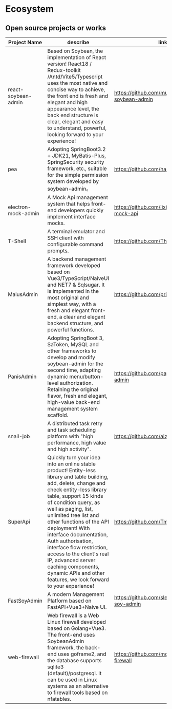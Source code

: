 # Ecosystem

## Open source projects or works

| Project Name        | describe                                                                                                                                                                                                                                                                                                                                                                                                                                                                                                   | link                                             |
| ------------------- | ---------------------------------------------------------------------------------------------------------------------------------------------------------------------------------------------------------------------------------------------------------------------------------------------------------------------------------------------------------------------------------------------------------------------------------------------------------------------------------------------------------- | ------------------------------------------------ |
| react-soybean-admin | Based on Soybean, the implementation of React version! React18 / Redux-toolkit /Antd/Vite5/Typescript uses the most native and concise way to achieve, the front end is fresh and elegant and high appearance level, the back end structure is clear, elegant and easy to understand, powerful, looking forward to your experience!                                                                                                                                                                        | https://github.com/mufeng889/react-soybean-admin |
| pea                 | Adopting SpringBoot3.2 + JDK21, MyBatis-Plus, SpringSecurity security framework, etc., suitable for the simple permission system developed by soybean-admin。                                                                                                                                                                                                                                                                                                                                              | https://github.com/haitang1894/pea               |
| electron-mock-admin | A Mock Api management system that helps front-end developers quickly implement interface mocks.                                                                                                                                                                                                                                                                                                                                                                                                            | https://github.com/lixin59/electron-mock-api     |
| T-Shell             | A terminal emulator and SSH client with configurable command prompts.                                                                                                                                                                                                                                                                                                                                                                                                                                      | https://github.com/TheBlindM/T-Shell             |
| MalusAdmin          | A backend management framework developed based on Vue3/TypeScript/NaiveUI and NET7 & Sqlsugar. It is implemented in the most original and simplest way, with a fresh and elegant front-end, a clear and elegant backend structure, and powerful functions.                                                                                                                                                                                                                                                 | https://github.com/pridejoy/MalusAdmin           |
| PanisAdmin          | Adopting SpringBoot 3, SaToken, MySQL and other frameworks to develop and modify soybean-admin for the second time, adapting dynamic menu/button-level authorization. Retaining the original flavor, fresh and elegant, high-value back-end management system scaffold.                                                                                                                                                                                                                                    | https://github.com/paynezhuang/panis-admin       |
| snail-job           | A distributed task retry and task scheduling platform with "high performance, high value and high activity".                                                                                                                                                                                                                                                                                                                                                                                               | https://github.com/aizuda/snail-job              |
| SuperApi            | Quickly turn your idea into an online stable product! Entity-less library and table building, add, delete, change and check entity-less library table, support 15 kinds of condition query, as well as paging, list, unlimited tree list and other functions of the API deployment! With interface documentation, Auth authorisation, interface flow restriction, access to the client's real IP, advanced server caching components, dynamic APIs and other features, we look forward to your experience! | https://github.com/TmmTop/SuperApi               |
| FastSoyAdmin        | A modern Management Platform based on FastAPI+Vue3+Naive UI.                                                                                                                                                                                                                                                                                                                                                                                                                                               | https://github.com/sleep1223/fast-soy-admin      |
| web-firewall        | Web firewall is a Web Linux firewall developed based on Golang+Vue3. The front-end uses SoybeanAdmin framework, the back-end uses goframe2, and the database supports sqlite3 (default)/postgresql. It can be used in Linux systems as an alternative to firewall tools based on nfatables.                                                                                                                                                                                                                | https://github.com/moreKing/web-firewall         |

